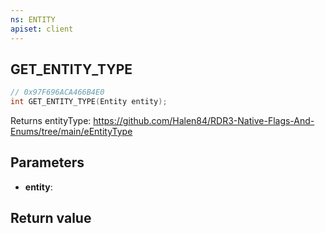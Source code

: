 ```yaml
---
ns: ENTITY
apiset: client
---
```

## GET_ENTITY_TYPE

```c
// 0x97F696ACA466B4E0
int GET_ENTITY_TYPE(Entity entity);
```

Returns entityType: https://github.com/Halen84/RDR3-Native-Flags-And-Enums/tree/main/eEntityType

## Parameters
* **entity**:

## Return value


